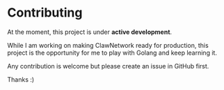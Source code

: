 # Contributing

At the moment, this project is under **active development**.

While I am working on making ClawNetwork ready for production, this project is the opportunity for me to play with Golang and keep learning it.

Any contribution is welcome but please create an issue in GitHub first.

Thanks :)
